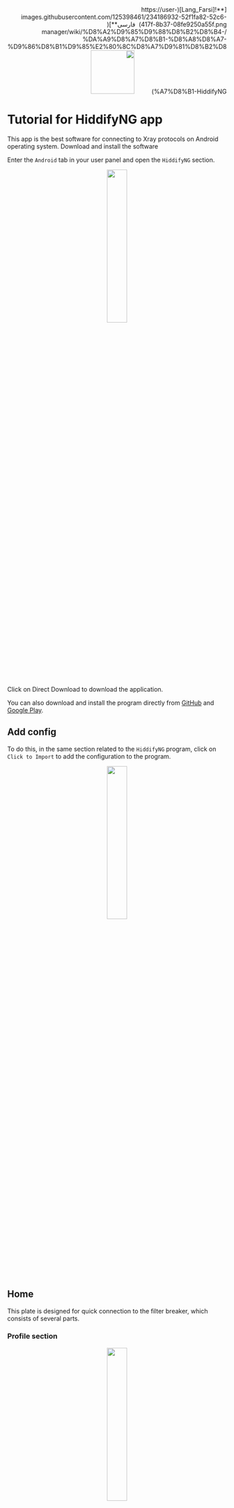 <div dir="rtl" markdown=1>
[**![Lang_Farsi](https://user-images.githubusercontent.com/125398461/234186932-52f1fa82-52c6-417f-8b37-08fe9250a55f.png) &nbsp;فارسی**](
/manager/wiki/%D8%A2%D9%85%D9%88%D8%B2%D8%B4-%DA%A9%D8%A7%D8%B1-%D8%A8%D8%A7-%D9%86%D8%B1%D9%85%E2%80%8C%D8%A7%D9%81%D8%B2%D8%A7%D8%B1-HiddifyNG)&nbsp;&nbsp;&nbsp;&nbsp;&nbsp;&nbsp;&nbsp;&nbsp;&nbsp;&nbsp;<a href="/manager/wiki/All-tutorials-and-videos"><img width="100" src="https://github.com/hiddify/hiddify-config/assets/125398461/8ac5b906-105c-4b98-acf5-0e12e39e33f6" /></a>

</div>


# Tutorial for HiddifyNG app
This app is the best software for connecting to Xray protocols on Android operating system.
Download and install the software

Enter the `Android` tab in your user panel and open the `HiddifyNG` section.

<div align=center markdown=1>
<img width=30% src="
https://github.com/hiddify/hiddify-config/assets/125398461/5e2272ae-86e8-487c-8d09-f3866585c436" />
</div>



Click on Direct Download to download the application.

You can also download and install the program directly from [GitHub](https://github.com/hiddify/HiddifyNG/releases) and [Google Play](https://play.google.com/store/apps/details?id=ang.hiddify.com).

## Add config
To do this, in the same section related to the `HiddifyNG` program, click on `Click to Import` to add the configuration to the program.

<div align=center markdown=1>
<img width=30% src="https://github.com/hiddify/hiddify-config/assets/125398461/adf69d91-570b-4fb0-9266-09d3abdd837f" />
</div>




## Home
This plate is designed for quick connection to the filter breaker, which consists of several parts.

### Profile section

<div align=center markdown=1>
<img width=30% src="https://github.com/hiddify/hiddify-config/assets/125398461/3b52550d-4e96-49c7-a966-282dfd48c4cc" />
</div>

In this section, you can see your imported profiles. 

- View the Traffic usage and the total traffic. Also see the number of days remaining in your account. (section number 1)

- You can enter your user page in the panel through button number 2

- You can contact your support through button number 3.


### Add new profile

For this, press the `+` button from the profile section or from the top right of the application.

You can use the copied link or scan its QR code.

<div align=center markdown=1>
<img width=30% src="https://github.com/hiddify/hiddify-config/assets/125398461/a3aa8b25-1500-48c8-8899-b38b31621024" />
</div>






### Connect to the software

To do this, click on the connection button in the middle of the screen.

<div align=center markdown=1>
<img width=30% src="https://github.com/hiddify/hiddify-config/assets/125398461/937d9d96-9f9f-4bfa-8700-858e161a289d" />
</div>


## Configs
Here are the configs that were added using the subscription link.

<div align=center markdown=1>
<img width=30% src="https://github.com/hiddify/hiddify-config/assets/125398461/8d68a8aa-fe9b-4396-a66c-7859a44082b8" />
</div>


### Update configs
For this, use the update button number 2.

### Start or stop configs
For this, use the update button number 3.

### Three-dot menu in configs
In this menu, which is a subset of the config menu, you can do various things that are mentioned below.



<div align=center markdown=1>
<img width=30% src="https://github.com/hiddify/hiddify-config/assets/125398461/afdd5488-99dc-4693-b5a8-6d9861e620e3" />
</div>




#### Filter configuration file
This menu is for filtering configurations based on a specific item.

#### Export non-custom configs
This menu is used to exit the configuration added to the program and transfer it to another device.

#### Remove all config
This menu is for deleting the entire config file from the program.

#### Remove duplicate config
Sometimes, due to the large number of configurations, you need to sort and remove the duplicate imported configurations from the program. Use this option for this.

#### Remove invalid config (Test first)
Sometimes you manipulate the configs to get better results by changing the parameters. If you need to delete configs that have invalid settings, use this option.

#### Real delay all configuration
This option displays the result for actual ping test based on the connection to the configs.

#### Sorting by test results
Sorts the list of configs based on the test result. Configurations with lower ping and better results are placed at the top of the list.

To do this, tap on the section related to the profile to open the section related to their settings.

You can edit the imported profiles or add a new profile.


## Advanced
On this page, there are advanced settings that will be mentioned later.

<div align=center markdown=1>
<img width=30% src="https://github.com/hiddify/hiddify-config/assets/125398461/28a6cdeb-5c7c-4e87-b47d-e3121a318c6a" />
</div>

## Proxy mode settings

The settings of this section determine how the traffic of sites and applications pass through the VPN, which consists of three parts.

#### All
All sites and apps pass through the app.


#### Blocked
Passes detected filtered sites through the app.

#### Not Opened
In addition to the identified filter sites, it also passes through the app the sites whose filtering status is unknown.


## Fragment

Fragment splits the sent packets into some pieces. In this way, SNI is hidden from the GFW and filtering will be bypassed. [more information](/manager/wiki/How-the-fragment-works-and-its-usage)

The settings in this section determine how information is transmitted in the form of fragmented packets. The purpose of applying these settings is to create resistance against the filtering system.

#### Default
Applies the fragment defined in the config or proxy link.

#### Random
It splits packets into random chunks.

#### SNI
It splits packets into two pieces.


## Connection mode
The settings in this section determine how to connect to configs.

#### Smart
It will automatically connect to the configuration with the highest speed (lowest ping).

#### Load Balance
It connects to several configs at the same time and traffic is distributed between them. This mode is very useful when the IP related to the configs is not clean. By using this mode and spreading the load on several configs, an acceptable speed would be obtained.

#### Manual
Configs are entered manually. By clicking this button, the app opens another page that shows the list of available configs in which you can choose your desired one.


## Three-line software menu settings
In this section, there are several general settings, the most useful parts of which are these.

<div align=center markdown=1>
<img width=30% src="https://github.com/hiddify/hiddify-config/assets/125398461/34534df8-e9a0-4e0d-886e-eaa15a50deec" />
</div>

### Subscription group setting
Settings for all subscription links Select this option.


### Settings
There are general software settings in this section.


### Logcat
Use this option if you need a log file for troubleshooting.

### Feedback
Use this menu if you need to report bugs and errors.
